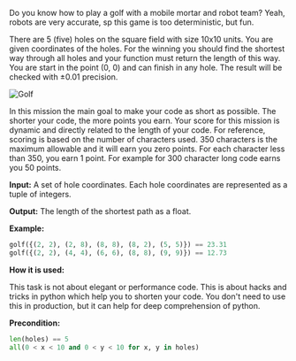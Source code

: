 Do you know how to play a golf with a mobile mortar and robot team?
Yeah, robots are very accurate, sp this game is too deterministic, but fun.

There are 5 (five) holes on the square field with size 10x10 units.
You are given coordinates of the holes.
For the winning you should find the shortest way through all holes and your function must return the length of this way.
You are start in the point (0, 0) and can finish in any hole.
The result will be checked with &plusmn;0.01 precision.

![Golf](golf.png)

In this mission the main goal to make your code as short as possible.
The shorter your code, the more points you earn.
Your score for this mission is dynamic and directly related to the length of your code.
For reference, scoring is based on the number of characters used.
350 characters is the maximum allowable and it will earn you zero points.
For each character less than 350, you earn 1 point. For example for 300 character long code earns you 50 points.

**Input:** A set of hole coordinates. Each hole coordinates are represented as a tuple of integers. 

**Output:** The length of the shortest path as a float.

**Example:**

```python
golf({(2, 2), (2, 8), (8, 8), (8, 2), (5, 5)}) == 23.31
golf({(2, 2), (4, 4), (6, 6), (8, 8), (9, 9)}) == 12.73
```
**How it is used:**

This task is not about elegant or performance code.
This is about hacks and tricks in python which help you to shorten your code.
You don't need to use this in production, but it can help for deep comprehension of python.

**Precondition:**
```python
len(holes) == 5
all(0 < x < 10 and 0 < y < 10 for x, y in holes)
```
